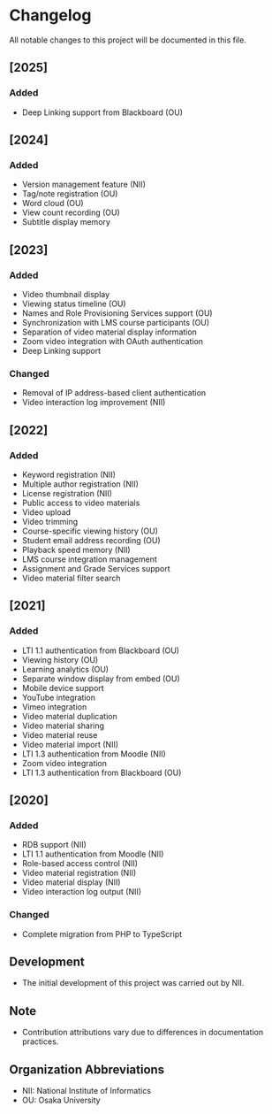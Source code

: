 # Changelog

All notable changes to this project will be documented in this file.

## [2025]

### Added
- Deep Linking support from Blackboard (OU)

## [2024]

### Added
- Version management feature (NII)
- Tag/note registration (OU)
- Word cloud (OU)
- View count recording (OU)
- Subtitle display memory

## [2023]

### Added
- Video thumbnail display
- Viewing status timeline (OU)
- Names and Role Provisioning Services support (OU)
- Synchronization with LMS course participants (OU)
- Separation of video material display information
- Zoom video integration with OAuth authentication
- Deep Linking support

### Changed
- Removal of IP address-based client authentication
- Video interaction log improvement (NII)

## [2022]

### Added
- Keyword registration (NII)
- Multiple author registration (NII)
- License registration (NII)
- Public access to video materials
- Video upload
- Video trimming
- Course-specific viewing history (OU)
- Student email address recording (OU)
- Playback speed memory (NII)
- LMS course integration management
- Assignment and Grade Services support
- Video material filter search

## [2021]

### Added
- LTI 1.1 authentication from Blackboard (OU)
- Viewing history (OU)
- Learning analytics (OU)
- Separate window display from embed (OU)
- Mobile device support
- YouTube integration
- Vimeo integration
- Video material duplication
- Video material sharing
- Video material reuse
- Video material import (NII)
- LTI 1.3 authentication from Moodle (NII)
- Zoom video integration
- LTI 1.3 authentication from Blackboard (OU)

## [2020]

### Added
- RDB support (NII)
- LTI 1.1 authentication from Moodle (NII)
- Role-based access control (NII)
- Video material registration (NII)
- Video material display (NII)
- Video interaction log output (NII)

### Changed
- Complete migration from PHP to TypeScript

## Development
- The initial development of this project was carried out by NII.

## Note
- Contribution attributions vary due to differences in documentation practices.

## Organization Abbreviations
- NII: National Institute of Informatics
- OU: Osaka University